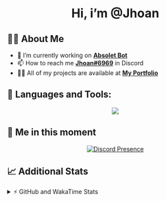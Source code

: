 <h1 align="center">Hi, i’m @Jhoan</h1>

## 🙋‍♂️ About Me

- 🔭 I’m currently working on **[Absolet Bot](https://strider.cloud)**
- 📫 How to reach me **[Jhoan#6969](https://jhoan.monster/)** in Discord
- 👨‍💻 All of my projects are available at **[My Portfolio](https://jhoan.monster)**

## 🚀 Languages and Tools:
<p align="center">
  <a href="https://skillicons.dev">
    <img src="https://skillicons.dev/icons?i=js,ts,html,css,bootstrap,nodejs,express,vscode,neovim,vim,atom,cloudflare,git,github,discord,bots,linux,mongodb,nginx,redis,wordpress,heroku&perline=11" />
  </a>
</p>
  
## 👤 Me in this moment
<p align="center">
    <a href="https://discord.com/users/612460795124776960" target="_blank" rel="nofollow">
        <img src="https://lanyard-profile-readme.vercel.app/api/612460795124776960?idleMessage=Probably%20coding%20Absolet..." alt="Discord Presence" align="center">
    </a>
</p>

## 📈 Additional Stats
<details>
    <summary>⚡ GitHub and WakaTime Stats</summary>
    <br/>

<!--START_SECTION:waka-->
![Code Time](http://img.shields.io/badge/Code%20Time-444%20hrs%2021%20mins-blue)

**🐱 My GitHub Data** 

> 🏆 866 Contributions in the Year 2022
 > 
> 📦 60.8 kB Used in GitHub's Storage 
 > 
> 💼 Opted to Hire
 > 
> 📜 4 Public Repositories 
 > 
> 🔑 33 Private Repositories  
 > 
**I'm an Early 🐤** 

```text
🌞 Morning    72 commits     ██░░░░░░░░░░░░░░░░░░░░░░░   10.21% 
🌆 Daytime    325 commits    ███████████░░░░░░░░░░░░░░   46.1% 
🌃 Evening    279 commits    ██████████░░░░░░░░░░░░░░░   39.57% 
🌙 Night      29 commits     █░░░░░░░░░░░░░░░░░░░░░░░░   4.11%

```
📅 **I'm Most Productive on Wednesday** 

```text
Monday       121 commits    ████░░░░░░░░░░░░░░░░░░░░░   17.16% 
Tuesday      110 commits    ████░░░░░░░░░░░░░░░░░░░░░   15.6% 
Wednesday    135 commits    ████░░░░░░░░░░░░░░░░░░░░░   19.15% 
Thursday     63 commits     ██░░░░░░░░░░░░░░░░░░░░░░░   8.94% 
Friday       77 commits     ██░░░░░░░░░░░░░░░░░░░░░░░   10.92% 
Saturday     129 commits    ████░░░░░░░░░░░░░░░░░░░░░   18.3% 
Sunday       70 commits     ██░░░░░░░░░░░░░░░░░░░░░░░   9.93%

```


📊 **This Week I Spent My Time On** 

```text
⌚︎ Time Zone: America/Bogota

💬 Programming Languages: 
EJS                      2 hrs 50 mins       █████████░░░░░░░░░░░░░░░░   36.21% 
JavaScript               2 hrs 37 mins       ████████░░░░░░░░░░░░░░░░░   33.47% 
TypeScript               1 hr 48 mins        █████░░░░░░░░░░░░░░░░░░░░   22.99% 
YAML                     25 mins             █░░░░░░░░░░░░░░░░░░░░░░░░   5.42% 
JSON                     8 mins              ░░░░░░░░░░░░░░░░░░░░░░░░░   1.88%

🔥 Editors: 
VS Code                  7 hrs 50 mins       █████████████████████████   100.0%

🐱‍💻 Projects: 
Strider-System           4 hrs 59 mins       ████████████████░░░░░░░░░   63.53% 
Absolet-Bot              2 hrs 51 mins       █████████░░░░░░░░░░░░░░░░   36.47%

💻 Operating System: 
Linux                    7 hrs 50 mins       █████████████████████████   100.0%

```

**I Mostly Code in JavaScript** 

```text
JavaScript               16 repos            ████████████████░░░░░░░░░   66.67% 
Java                     3 repos             ███░░░░░░░░░░░░░░░░░░░░░░   12.5% 
CSS                      2 repos             ██░░░░░░░░░░░░░░░░░░░░░░░   8.33% 
TypeScript               1 repo              █░░░░░░░░░░░░░░░░░░░░░░░░   4.17% 
Shell                    1 repo              █░░░░░░░░░░░░░░░░░░░░░░░░   4.17%

```



 Last Updated on 01/10/2022 07:21:48 UTC
<!--END_SECTION:waka-->
</details>
